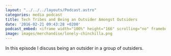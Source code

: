 ```yaml
---
layout: "../../../layouts/Podcast.astro"
categories: media podcast
title: Tech Tribes and Being an Outsider Amongst Outsiders
date: '2016-02-21 09:43:28 +0200'
podcast_embed: <iframe width="100%" height="166" scrolling="no" frameborder="no" src="https://w.soundcloud.com/player/?url=https%3A//api.soundcloud.com/tracks/289731101&amp;color=ff5500&amp;auto_play=false&amp;hide_related=false&amp;show_comments=true&amp;show_user=true&amp;show_reposts=false"></iframe>
image: images/merchandise/lonely-chinchilla.png
---
```


In this episode I discuss being an outsider in a group of outsiders.

